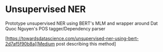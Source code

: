 # Unsupervised NER
Prototype unsupervised NER using BERT's MLM and wrapper around Dat Quoc Nguyen's POS tagger/Dependency parser


[https://towardsdatascience.com/unsupervised-ner-using-bert-2d7af5f90b8a][Medium post describing this method]
